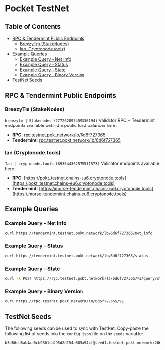 # Pocket TestNet <!-- omit in toc -->

## Table of Contents <!-- omit in toc -->

- [RPC \& Tendermint Public Endpoints](#rpc--tendermint-public-endpoints)
  - [BreezyTm (StakeNodes)](#breezytm-stakenodes)
  - [Ian (Cryptonode.tools)](#ian-cryptonodetools)
- [Example Queries](#example-queries)
  - [Example Query - Net Info](#example-query---net-info)
  - [Example Query - Status](#example-query---status)
  - [Example Query - State](#example-query---state)
  - [Example Query - Binary Version](#example-query---binary-version)
- [TestNet Seeds](#testnet-seeds)

## RPC & Tendermint Public Endpoints

### BreezyTm (StakeNodes)

`breezytm | Stakenodes (277262895459336194)` Validator RPC + Tendermint
endpoints available behind a public load balancer here:

- **RPC**: [rpc.testnet.pokt.network/lb/6d6f727365](https://rpc.testnet.pokt.network/lb/6d6f727365)
- **Tendermint**: [rpc.testnet.pokt.network/lb/6d6f727365](https://tendermint.testnet.pokt.network/lb/6d6f727365)

### Ian (Cryptonode.tools)

`Ian | cryptonode.tools (693644362575511573)` Validator endpoints available here:

- **RPC**: [https://pokt_testnet.chains-eu6.cryptonode.tools](https://pokt_testnet.chains-eu6.cryptonode.tools)
- **Tendermint**: [https://morse-tendermint.chains-eu6.cryptonode.tools](https://morse-tendermint.chains-eu6.cryptonode.tools)

## Example Queries

### Example Query - Net Info

```bash
curl https://tendermint.testnet.pokt.network/lb/6d6f727365/net_info
```

### Example Query - Status

```bash
curl https://tendermint.testnet.pokt.network/lb/6d6f727365/status
```

### Example Query - State

```bash
curl -X POST https://rpc.testnet.pokt.network/lb/6d6f727365/v1/query/state | tee query_state.json | jq
```

### Example Query - Binary Version

```bash
curl https://rpc.testnet.pokt.network/lb/6d6f727365/v1
```

## TestNet Seeds

The following seeds can be used to sync with TestNet. Copy-paste the following list of seeds into the `config.json` file on the `seeds` variable:

```bash
b3d86cd8ab4aa0cb9861cb795d8d154e685a94cf@seed1.testnet.pokt.network:26663,5b0107a5252f6a037eed7f5c24a7d916e4dd93bd@testnet_seed_4.cryptonode.tools:16646
```
